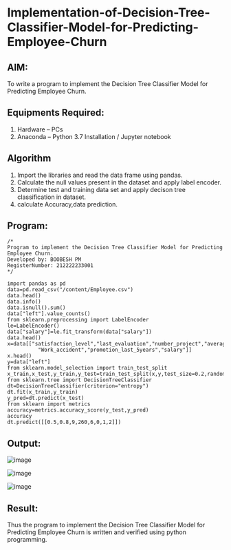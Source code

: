# Implementation-of-Decision-Tree-Classifier-Model-for-Predicting-Employee-Churn

## AIM:
To write a program to implement the Decision Tree Classifier Model for Predicting Employee Churn.

## Equipments Required:
1. Hardware – PCs
2. Anaconda – Python 3.7 Installation / Jupyter notebook

## Algorithm
1. Import the libraries and read the data frame using pandas.
2. Calculate the null values present in the dataset and apply label encoder.
3. Determine test and training data set and apply decison tree classification in dataset.
4. calculate Accuracy,data prediction.

## Program:
```
/*
Program to implement the Decision Tree Classifier Model for Predicting Employee Churn.
Developed by: BOOBESH PM
RegisterNumber: 212222233001
*/

import pandas as pd
data=pd.read_csv("/content/Employee.csv")
data.head()
data.info()
data.isnull().sum()
data["left"].value_counts()
from sklearn.preprocessing import LabelEncoder
le=LabelEncoder()
data["salary"]=le.fit_transform(data["salary"])
data.head()
x=data[["satisfaction_level","last_evaluation","number_project","average_montly_hours","time_spend_company",
          "Work_accident","promotion_last_5years","salary"]]
x.head()
y=data["left"]
from sklearn.model_selection import train_test_split
x_train,x_test,y_train,y_test=train_test_split(x,y,test_size=0.2,random_state=100)
from sklearn.tree import DecisionTreeClassifier
dt=DecisionTreeClassifier(criterion="entropy")
dt.fit(x_train,y_train)
y_pred=dt.predict(x_test)
from sklearn import metrics
accuracy=metrics.accuracy_score(y_test,y_pred)
accuracy
dt.predict([[0.5,0.8,9,260,6,0,1,2]])
```

## Output:
![image](https://github.com/SanjithaBolisetti/Implementation-of-Decision-Tree-Classifier-Model-for-Predicting-Employee-Churn/assets/119393633/e0a7971b-4af6-4e54-9aeb-a44a03edfdcb)

![image](https://github.com/SanjithaBolisetti/Implementation-of-Decision-Tree-Classifier-Model-for-Predicting-Employee-Churn/assets/119393633/e5786d97-2d64-4e2f-a91b-6af899ab22f6)

![image](https://github.com/SanjithaBolisetti/Implementation-of-Decision-Tree-Classifier-Model-for-Predicting-Employee-Churn/assets/119393633/4410659a-5932-475b-a683-88b62ab650f7)

## Result:
Thus the program to implement the  Decision Tree Classifier Model for Predicting Employee Churn is written and verified using python programming.
